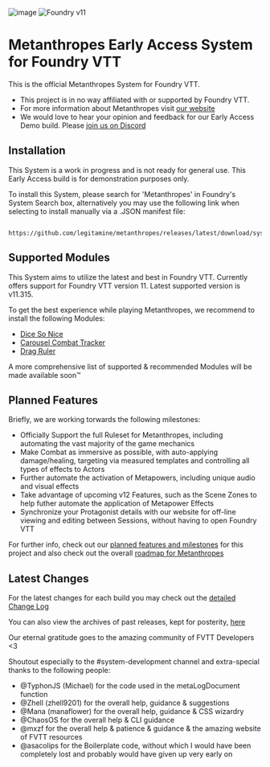 ![image](https://content.invisioncic.com/e290497/monthly_2024_03/cover.jpg.aed69af5b8a962be534cd738b6e6dc68.jpg)
![Foundry v11](https://img.shields.io/badge/foundry-v11-green)

# Metanthropes Early Access System for Foundry VTT

This is the official Metanthropes System for Foundry VTT.

-   This project is in no way affiliated with or supported by Foundry VTT.
-   For more information about Metanthropes visit [our website](https://metanthropes.com)
-   We would love to hear your opinion and feedback for our Early Access Demo build. Please [join us on Discord](https://metanthropes.com/discord)

## Installation

This System is a work in progress and is not ready for general use. This Early Access build is for demonstration purposes only.

To install this System, please search for 'Metanthropes' in Foundry's System Search box, alternatively you may use the following link when selecting to install manually via a .JSON manifest file:

	 https://github.com/legitamine/metanthropes/releases/latest/download/system.json

## Supported Modules

This System aims to utilize the latest and best in Foundry VTT. Currently offers support for Foundry VTT version 11. Latest supported version is v11.315.

To get the best experience while playing Metanthropes, we recommend to install the following Modules:

-   [Dice So Nice](https://foundryvtt.com/packages/dice-so-nice)
-   [Carousel Combat Tracker](https://foundryvtt.com/packages/combat-tracker-dock)
-   [Drag Ruler](https://foundryvtt.com/packages/drag-ruler)

A more comprehensive list of supported & recommended Modules will be made available soon™

## Planned Features

Briefly, we are working torwards the following milestones:

-   Officially Support the full Ruleset for Metanthropes, including automating the vast majority of the game mechanics
-   Make Combat as immersive as possible, with auto-applying damage/healing, targeting via measured templates and controlling all types of effects to Actors
-   Further automate the activation of Metapowers, including unique audio and visual effects
-   Take advantage of upcoming v12 Features, such as the Scene Zones to help futher automate the application of Metapower Effects
-   Synchronize your Protagonist details with our website for off-line viewing and editing between Sessions, without having to open Foundry VTT

For further info, check out our [planned features and milestones](https://github.com/Legitamine/metanthropes/projects?query=is%3Aopen) for this project and also check out the overall [roadmap for Metanthropes](https://www.metanthropes.com/stratagem/projects/1-metanthropes-roadmap/)

## Latest Changes

For the latest changes for each build you may check out the [detailed Change Log](https://github.com/Legitamine/metanthropes/blob/main/CHANGELOG.md)

You can also view the archives of past releases, kept for posterity, [here](https://github.com/Legitamine/metanthropes/blob/main/CHANGELOGARCHIVES.md)

Our eternal gratitude goes to the amazing community of FVTT Developers <3

Shoutout especially to the #system-development channel and extra-special thanks to the following people:
 - @TyphonJS (Michael) for the code used in the metaLogDocument function
 - @Zhell (zhell9201) for the overall help, guidance & suggestions
 - @Mana (manaflower) for the overall help, guidance & CSS wizardry
 - @ChaosOS for the overall help & CLI guidance
 - @mxzf for the overall help & patience & guidance & the amazing website of FVTT resources
 - @asacolips for the Boilerplate code, without which I would have been completely lost and probably would have given up very early on